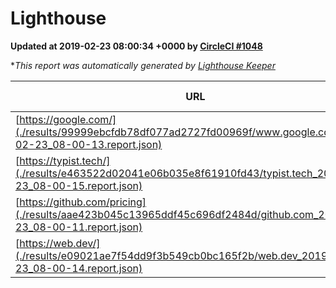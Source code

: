 
# Lighthouse

**Updated at 2019-02-23 08:00:34 +0000 by [CircleCI #1048](https://circleci.com/gh/ItinerisLtd/lighthouse-keeper-example/1048)**

**This report was automatically generated by [Lighthouse Keeper](https://github.com/itinerisltd/lighthouse-keeper)*

| URL | Performance | Accessibility | Best Practices | SEO | PWA | Updated At |
| --- | --- | --- | --- | --- | --- | --- |
| [https://google.com/](./results/99999ebcfdb78df077ad2727fd00969f/www.google.com_2019-02-23_08-00-13.report.json) | 0.95 | 0.71 | 0.93 | 0.8 | 0.58 | 2019-02-23T08:00:13.510Z |
| [https://typist.tech/](./results/e463522d02041e06b035e8f61910fd43/typist.tech_2019-02-23_08-00-15.report.json) | 1 |  |  |  |  | 2019-02-23T08:00:15.677Z |
| [https://github.com/pricing](./results/aae423b045c13965ddf45c696df2484d/github.com_2019-02-23_08-00-11.report.json) | 0.71 | 0.89 | 0.93 | 0.9 | 0.58 | 2019-02-23T08:00:11.659Z |
| [https://web.dev/](./results/e09021ae7f54dd9f3b549cb0bc165f2b/web.dev_2019-02-23_08-00-14.report.json) | 0.9 | 0.93 | 1 | 0.91 | 1 | 2019-02-23T08:00:14.472Z |
